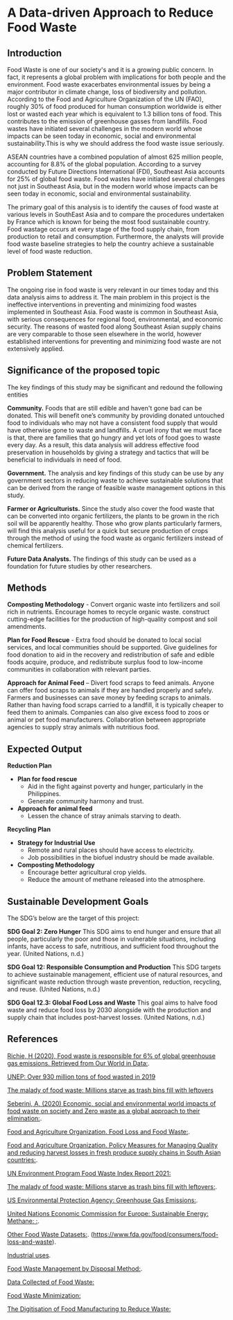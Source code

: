 # A Data-driven Approach to Reduce Food Waste

## Introduction

Food Waste is one of our society's and it is a growing public concern. In fact, it represents a global problem with implications for both people and the environment. Food waste exacerbates environmental issues by being a major contributor in climate change, loss of biodiversity and pollution. According to the Food and Agriculture Organization of the UN (FAO), roughly 30% of food produced for human consumption worldwide is either lost or wasted each year which is equivalent to 1.3 billion tons of food. This contributes to the emission of greenhouse gasses from landfills. Food wastes have initiated several challenges in the modern world whose impacts can be seen today in economic, social and environmental sustainability.This is why we should address the food waste issue seriously. 

ASEAN countries have a combined population of almost 625 million people, accounting for 8.8% of the global population. According to a survey conducted by Future Directions International (FDI), Southeast Asia accounts for 25% of global food waste. Food wastes have initiated several challenges not just in Southeast Asia, but in the modern world whose impacts can be seen today in economic, social and environmental sustainability. 

The primary goal of this analysis is to identify the causes of food waste at various levels in SouthEast Asia and to compare the procedures undertaken by France which is known for being the most food sustainable country. Food wastage occurs at every stage of the food supply chain, from production to retail and consumption. Furthermore, the analysts will provide food waste baseline strategies to help the country achieve a sustainable level of food waste reduction.

## Problem Statement 

The ongoing rise in food waste is very relevant in our times today and this data analysis aims to address it. The main problem in this project is the ineffective interventions in preventing and minimizing food wastes implemented in Southeast Asia. Food waste is common in Southeast Asia, with serious consequences for regional food, environmental, and economic security. The reasons of wasted food along Southeast Asian supply chains are very comparable to those seen elsewhere in the world, however established interventions for preventing and minimizing food waste are not extensively applied. 

## Significance of the proposed topic
The key findings of this study may be significant and redound the following entities

**Community.** Foods that are still edible and haven't gone bad can be donated. This will benefit one’s community by providing donated untouched food to individuals who may not have a consistent food supply that would have otherwise gone to waste and landfills. A cruel irony that we must face is that, there are families that go hungry and yet lots of food goes to waste every day. As a result, this data analysis will address effective food preservation in households by giving a strategy and tactics that will be beneficial to individuals in need of food.  

**Government.** The analysis and key findings of this study can be use by any government sectors in reducing waste to achieve sustainable solutions that can be derived from the range of feasible waste management options in this study.

**Farmer or Agriculturists.** Since the study also cover the food waste that can be converted into organic fertilizers, the plants to be grown in the rich soil will be apparently healthy. Those who grow plants particularly farmers, will find this analysis useful for a quick but secure production of crops through the method of using the food waste as organic fertilizers instead of chemical fertilizers.

**Future Data Analysts.** The findings of this study can be used as a foundation for future studies by other researchers. 


## Methods

**Composting Methodology** - Convert organic waste into fertilizers and soil rich in nutrients. Encourage homes to recycle organic waste. construct cutting-edge facilities for the production of high-quality compost and soil amendments. 

**Plan for Food Rescue** - Extra food should be donated to local social services, and local communities should be supported. Give guidelines for food donation to aid in the recovery and redistribution of safe and edible foods acquire, produce, and redistribute surplus food to low-income communities in collaboration with relevant parties.

**Approach for Animal Feed** – Divert food scraps to feed animals. Anyone can offer food scraps to animals if they are handled properly and safely. Farmers and businesses can save money by feeding scraps to animals. Rather than having food scraps carried to a landfill, it is typically cheaper to feed them to animals. Companies can also give excess food to zoos or animal or pet food manufacturers. Collaboration between appropriate agencies to supply stray animals with nutritious food. 


## Expected Output
    
**Reduction Plan**
- **Plan for food rescue**
    - Aid in the fight against poverty and hunger, particularly in the Philippines.
    - Generate community harmony and trust.
- **Approach for animal feed**
    - Lessen the chance of stray animals starving to death.

**Recycling Plan**
- **Strategy for Industrial Use**
    - Remote and rural places should have access to electricity. 
    - Job possibilities in the biofuel industry should be made available.
- **Composting Methodology**
    - Encourage better agricultural crop yields.
    - Reduce the amount of methane released into the atmosphere.

## Sustainable Development Goals
The SDG’s below are the target of this project: 
    
**SDG Goal 2: Zero Hunger** This SDG aims to end hunger and ensure that all people, particularly the poor and those in vulnerable situations, including infants, have access to safe, nutritious, and sufficient food throughout the year. (United Nations, n.d.)

**SDG Goal 12: Responsible Consumption and Production** This SDG targets to achieve sustainable management, efficient use of natural resources, and significant waste reduction through waste prevention, reduction, recycling, and reuse. (United Nations, n.d.) 
        
**SDG Goal 12.3: Global Food Loss and Waste** This goal aims to halve food waste and reduce food loss by 2030 alongside with the production and supply chain that includes post-harvest losses. (United Nations, n.d.)

## References

[Richie, H (2020), Food waste is responsible for 6% of global greenhouse gas emissions. Retrieved from Our World in Data:](https://ourworldindata.org/food-waste-emissions).

[UNEP: Over 930 million tons of food wasted in 2019](https://www.philstar.com/headlines/2021/03/09/2082981/unep-over-930-million-tons-food-wasted-2019)

[The malady of food waste: Millions starve as trash bins fill with leftovers](https://newsinfo.inquirer.net/1505252/the-malady-of-food-waste-millions-starve-as-trash-bins-fill-with-leftovers)

[Seberini, A, (2020) Economic, social and environmental world impacts of food waste on society and Zero waste as a global approach to their elimination:](https://www.researchgate.net/publication/338507993_Economic_social_and_environmental_world_impacts_of_food_waste_on_society_and_Zero_waste_as_a_global_approach_to_their_elimination).

[Food and Agriculture Organization. Food Loss and Food Waste:](https://www.fao.org/food-loss-and-food-waste/flw-data).

[Food and Agriculture Organization. Policy Measures for Managing Quality and reducing harvest losses in fresh produce supply chains in South Asian countries:](https://www.fao.org/3/i7954e/i7954e.pdf).

[UN Environment Program Food Waste Index Report 2021:](https://www.unep.org/resources/report/unep-food-waste-index-report-2021.)

[The malady of food waste: Millions starve as trash bins fill with leftovers:](https://newsinfo.inquirer.net/1505252/the-malady-of-food-waste-millions-starve-as-trash-bins-fill-with-leftovers).

[US Environmental Protection Agency: Greenhouse Gas Emissions:](https://www.epa.gov/ghgemissions/overview-greenhouse-gases).

[United Nations Economic Commission for Europe: Sustainable Energy: Methane: :](https://unece.org/challenge).

[Other Food Waste Datasets:](https://stats.oecd.org/Index.aspx?DataSetCode=FOOD_WASTE).
(https://www.fda.gov/food/consumers/food-loss-and-waste). 

[Industrial uses](https://www.epa.gov/sustainable-management-food/industrial-uses-wasted-food#:~:text=Recycling%20wasted%20food%20through%20anaerobic,treatment%20plants%20and%20manure%20digesters). 

[Food Waste Management by Disposal Method:](https://www.technavio.com/report/food-waste-management-market-size-industry-analysis).

[Data Collected of Food Waste:](https://www.researchgate.net/figure/Data-collected-shown-in-an-excel-format_fig3_331373222)

[Food Waste Minimization:](https://www.researchgate.net/publication/332632695_Internet_of_Things_IoT_Literature_Review_of_investigating_applications_of_IoT_for_food_waste_minimization)

[The Digitisation of Food Manufacturing to Reduce Waste:](https://www.researchgate.net/publication/331373222_The_digitisation_of_food_manufacturing_to_reduce_waste_-_Case_study_of_a_ready_meal_factory)







